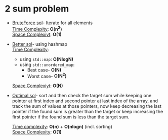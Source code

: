 # 2 sum problem

- [BruteForce sol](./codes/BruteForce.cpp)- Iterate for all elements   
<u>Time Complexity</u>: **O(n<sup>2</sup>)**  
<u>Space Complexiyt</u>: **O(1)**

- [Better sol](./codes/BetterSol.cpp)- using hashmap  
<u>Time Complexity</u>:  
  - using `std::map`:  **O(NlogN)**    
  - using `std::unordered_map`: 
      - Best case- **O(N)**  
      - Worst case- **O(N<sup>2</sup>)**  

  <u>Space Complexiyt</u>: **O(N)**

- [Optimal sol](./codes/OptimalSol.cpp)- sort and then check the target sum while keeping one pointer at first index and second pointer at last index of the array, and track the sum of values at those pointers, now keep decreasing the last pointer if the found sum is greater than the target or keep increasing the first pointer if the found sum is less than the target sum.  

  <u>Time complexity</u>: **O(n)** + **O(nlogn)** (incl. sorting)  
  <u>Space Complexity</u>: **O(1)**



